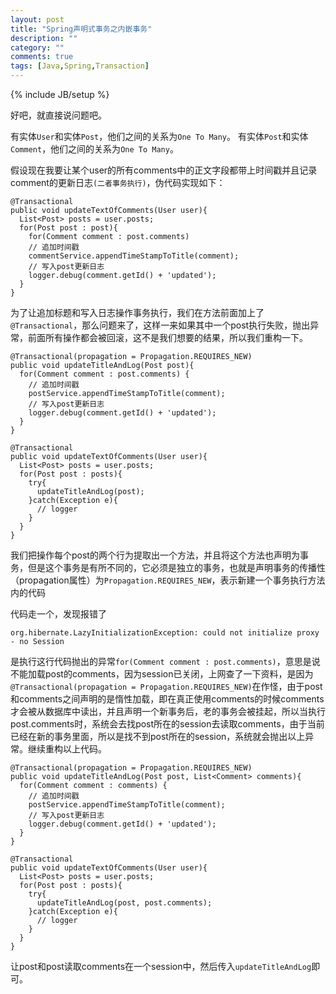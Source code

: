 ```yaml
---
layout: post
title: "Spring声明式事务之内嵌事务"
description: ""
category: ""
comments: true
tags: [Java,Spring,Transaction]
---
```

{% include JB/setup %}

好吧，就直接说问题吧。

有实体`User`和实体`Post`，他们之间的关系为`One To Many`。
有实体`Post`和实体`Comment`，他们之间的关系为`One To Many`。

假设现在我要让某个user的所有comments中的正文字段都带上时间戳并且记录comment的更新日志`(二者事务执行)`，伪代码实现如下：

    @Transactional
    public void updateTextOfComments(User user){
      List<Post> posts = user.posts;
      for(Post post : post){
        for(Comment comment : post.comments)
        // 追加时间戳
        commentService.appendTimeStampToTitle(comment);
        // 写入post更新日志
        logger.debug(comment.getId() + 'updated');
      }
    }

为了让追加标题和写入日志操作事务执行，我们在方法前面加上了`@Transactional`，那么问题来了，这样一来如果其中一个post执行失败，抛出异常，前面所有操作都会被回滚，这不是我们想要的结果，所以我们重构一下。

    @Transactional(propagation = Propagation.REQUIRES_NEW)
    public void updateTitleAndLog(Post post){
      for(Comment comment : post.comments) {
        // 追加时间戳
        postService.appendTimeStampToTitle(comment);
        // 写入post更新日志
        logger.debug(comment.getId() + 'updated');
      }
    }

    @Transactional
    public void updateTextOfComments(User user){
      List<Post> posts = user.posts;
      for(Post post : posts){
        try{
          updateTitleAndLog(post);
        }catch(Exception e){
          // logger
        }
      }
    }

我们把操作每个post的两个行为提取出一个方法，并且将这个方法也声明为事务，但是这个事务是有所不同的，它必须是独立的事务，也就是声明事务的传播性（propagation属性）为`Propagation.REQUIRES_NEW`，表示新建一个事务执行方法内的代码

代码走一个，发现报错了

    org.hibernate.LazyInitializationException: could not initialize proxy - no Session 

是执行这行代码抛出的异常`for(Comment comment : post.comments)`，意思是说不能加载post的comments，因为session已关闭，上网查了一下资料，是因为`@Transactional(propagation = Propagation.REQUIRES_NEW)`在作怪，由于post和comments之间声明的是惰性加载，即在真正使用comments的时候comments才会被从数据库中读出，并且声明一个新事务后，老的事务会被挂起，所以当执行post.comments时，系统会去找post所在的session去读取comments，由于当前已经在新的事务里面，所以是找不到post所在的session，系统就会抛出以上异常。继续重构以上代码。

    @Transactional(propagation = Propagation.REQUIRES_NEW)
    public void updateTitleAndLog(Post post, List<Comment> comments){
      for(Comment comment : comments) {
        // 追加时间戳
        postService.appendTimeStampToTitle(comment);
        // 写入post更新日志
        logger.debug(comment.getId() + 'updated');
      }
    }

    @Transactional
    public void updateTextOfComments(User user){
      List<Post> posts = user.posts;
      for(Post post : posts){
        try{
          updateTitleAndLog(post, post.comments);
        }catch(Exception e){
          // logger
        }
      }
    }

让post和post读取comments在一个session中，然后传入`updateTitleAndLog`即可。

